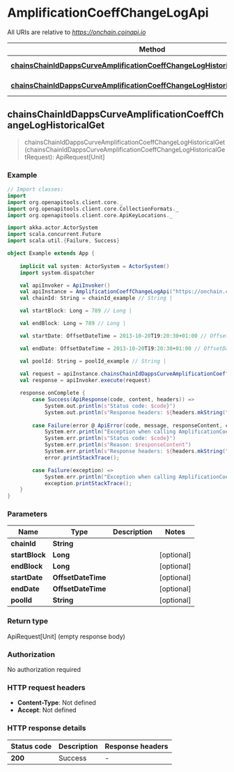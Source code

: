 # AmplificationCoeffChangeLogApi

All URIs are relative to *https://onchain.coinapi.io*

Method | HTTP request | Description
------------- | ------------- | -------------
[**chainsChainIdDappsCurveAmplificationCoeffChangeLogHistoricalGet**](AmplificationCoeffChangeLogApi.md#chainsChainIdDappsCurveAmplificationCoeffChangeLogHistoricalGet) | **GET** /chains/{chain_id}/dapps/curve/amplificationCoeffChangeLog/historical | 
[**chainsChainIdDappsCurveAmplificationCoeffChangeLogHistoricalGetWithHttpInfo**](AmplificationCoeffChangeLogApi.md#chainsChainIdDappsCurveAmplificationCoeffChangeLogHistoricalGetWithHttpInfo) | **GET** /chains/{chain_id}/dapps/curve/amplificationCoeffChangeLog/historical | 



## chainsChainIdDappsCurveAmplificationCoeffChangeLogHistoricalGet

> chainsChainIdDappsCurveAmplificationCoeffChangeLogHistoricalGet(chainsChainIdDappsCurveAmplificationCoeffChangeLogHistoricalGetRequest): ApiRequest[Unit]



### Example

```scala
// Import classes:
import 
import org.openapitools.client.core._
import org.openapitools.client.core.CollectionFormats._
import org.openapitools.client.core.ApiKeyLocations._

import akka.actor.ActorSystem
import scala.concurrent.Future
import scala.util.{Failure, Success}

object Example extends App {
    
    implicit val system: ActorSystem = ActorSystem()
    import system.dispatcher

    val apiInvoker = ApiInvoker()
    val apiInstance = AmplificationCoeffChangeLogApi("https://onchain.coinapi.io")
    val chainId: String = chainId_example // String | 

    val startBlock: Long = 789 // Long | 

    val endBlock: Long = 789 // Long | 

    val startDate: OffsetDateTime = 2013-10-20T19:20:30+01:00 // OffsetDateTime | 

    val endDate: OffsetDateTime = 2013-10-20T19:20:30+01:00 // OffsetDateTime | 

    val poolId: String = poolId_example // String | 
    
    val request = apiInstance.chainsChainIdDappsCurveAmplificationCoeffChangeLogHistoricalGet(chainId, startBlock, endBlock, startDate, endDate, poolId)
    val response = apiInvoker.execute(request)

    response.onComplete {
        case Success(ApiResponse(code, content, headers)) =>
            System.out.println(s"Status code: $code}")
            System.out.println(s"Response headers: ${headers.mkString(", ")}")
        
        case Failure(error @ ApiError(code, message, responseContent, cause, headers)) =>
            System.err.println("Exception when calling AmplificationCoeffChangeLogApi#chainsChainIdDappsCurveAmplificationCoeffChangeLogHistoricalGet")
            System.err.println(s"Status code: $code}")
            System.err.println(s"Reason: $responseContent")
            System.err.println(s"Response headers: ${headers.mkString(", ")}")
            error.printStackTrace();

        case Failure(exception) => 
            System.err.println("Exception when calling AmplificationCoeffChangeLogApi#chainsChainIdDappsCurveAmplificationCoeffChangeLogHistoricalGet")
            exception.printStackTrace();
    }
}
```

### Parameters


Name | Type | Description  | Notes
------------- | ------------- | ------------- | -------------
 **chainId** | **String**|  |
 **startBlock** | **Long**|  | [optional]
 **endBlock** | **Long**|  | [optional]
 **startDate** | **OffsetDateTime**|  | [optional]
 **endDate** | **OffsetDateTime**|  | [optional]
 **poolId** | **String**|  | [optional]

### Return type


ApiRequest[Unit] (empty response body)

### Authorization

No authorization required

### HTTP request headers

- **Content-Type**: Not defined
- **Accept**: Not defined

### HTTP response details
| Status code | Description | Response headers |
|-------------|-------------|------------------|
| **200** | Success |  -  |

